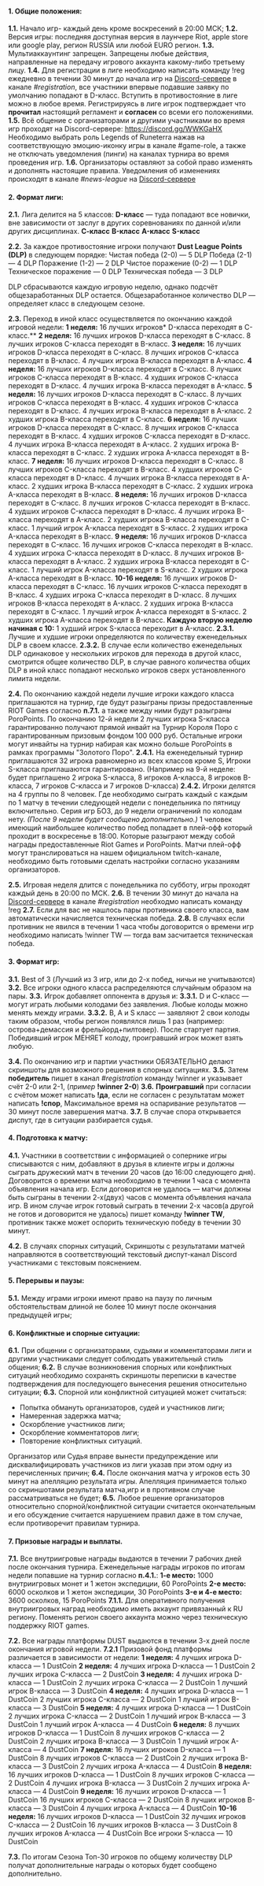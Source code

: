#### 1. Общие положения:
**1.1.** Начало игр- каждый день кроме воскресений в 20:00 МСК;
**1.2.** Версия игры: последняя доступная версия в лаунчере Riot, apple store или google play, регион RUSSIA или любой EURO регион.
**1.3.** Мультиаккаунтинг запрещен. Запрещены любые действия, направленные на передачу игрового аккаунта какому-либо третьему лицу.
**1.4.** Для регистрации в лиге необходимо написать команду !reg ежедневно в течении 30 минут до начала игр на [Discord-сервере](https://discord.gg/WWKGaHX) в канале *#registration*, все участники впервые подавшие заявку по умолчанию попадают в D-класс. Вступить в противостояние в лиге можно в любое время. 
Регистрируясь в лиге игрок подтверждает что __**прочитал**__ настоящий регламент и __**согласен**__ со всеми его положениями.
**1.5.** Всё общение с организаторами и другими участниками во время игр проходят на Discord-сервере: https://discord.gg/WWKGaHX
Необходимо выбрать роль Legends of Runeterra нажав на соответствующую эмоцию-иконку игры в канале #game-role, а также не отключать уведомления (пинги) на каналах турнира во время проведения игр.
**1.6.** Организаторы оставляют за собой право изменять и дополнять настоящие правила. 
Уведомления об изменениях происходят в канале *#news-league* на [Discord-сервере](https://discord.gg/WWKGaHX)

#### 2. Формат лиги:
**2.1.** Лига делится на 5 классов:
**D-класс** — туда попадают все новички, вне зависимости от заслуг в других соревнованиях по данной и/или других дисциплинах.
**С-класс**
**B-класс**
**A-класс**
**S-класс**

**2.2.** За каждое противостояние игроки получают **Dust League Points (DLP)** в следующем порядке:
Чистая победа (2-0) — 5 DLP
Победа (2-1) — 4 DLP
Поражение (1-2) — 2 DLP
Чистое поражение (0-2) — 1 DLP
Техническое поражение — 0 DLP
Техническая победа — 3 DLP

DLP сбрасываются каждую игровую неделю, однако подсчёт общезаработанных DLP остается.
Общезаработанное количество DLP — определяет класс в следующем сезоне.

**2.3.** Переход в иной класс осуществляется по окончанию каждой игровой недели:
**1 неделя:**
16 лучших игроков* D-класса переходят в C-класс.**
**2 неделя:**
16 лучших игроков D-класса переходят в C-класс.
8 лучших игроков C-класса переходят в B-класс.
**3 неделя:**
16 лучших игроков D-класса переходят в C-класс.
8 лучших игроков C-класса переходят в B-класс.
4 лучших игрока B-класса переходят в A-класс.
**4 неделя:**
16 лучших игроков D-класса переходят в C-класс.
8 лучших игроков C-класса переходят в B-класс.
4 худших игроков C-класса переходят в D-класс.
4 лучших игрока B-класса переходят в A-класс.
**5 неделя:**
16 лучших игроков D-класса переходят в C-класс.
8 лучших игроков C-класса переходят в B-класс.
4 худших игроков C-класса переходят в D-класс.
4 лучших игрока B-класса переходят в A-класс.
2 худших игрока B-класса переходят в C-класс.
**6 неделя:**
16 лучших игроков D-класса переходят в C-класс.
8 лучших игроков C-класса переходят в B-класс.
4 худших игроков C-класса переходят в D-класс.
4 лучших игрока B-класса переходят в A-класс.
2 худших игрока B-класса переходят в C-класс.
2 худших игрока A-класса переходят в B-класс.
**7 неделя:**
16 лучших игроков D-класса переходят в C-класс.
8 лучших игроков C-класса переходят в B-класс.
4 худших игроков C-класса переходят в D-класс.
4 лучших игрока B-класса переходят в A-класс.
2 худших игрока B-класса переходят в C-класс.
2 худших игрока A-класса переходят в B-класс.
**8 неделя:**
16 лучших игроков D-класса переходят в C-класс.
8 лучших игроков C-класса переходят в B-класс.
4 худших игроков C-класса переходят в D-класс.
4 лучших игрока B-класса переходят в A-класс.
2 худших игрока B-класса переходят в C-класс.
1 лучший игрок A-класса переходят в S-класс.
2 худших игрока A-класса переходят в B-класс.
**9 неделя:**
16 лучших игроков D-класса переходят в C-класс.
16 лучших игроков C-класса переходят в B-класс.
4 худших игрока C-класса переходят в D-класс.
8 лучших игроков B-класса переходят в A-класс.
2 худших игрока B-класса переходят в C-класс.
1 лучший игрок A-класса переходят в S-класс.
2 худших игрока A-класса переходят в B-класс.
**10-16 неделя:**
16 лучших игроков D-класса переходят в C-класс.
16 лучших игроков C-класса переходят в B-класс.
4 худших игрока C-класса переходят в D-класс.
8 лучших игроков B-класса переходят в A-класс.
2 худших игрока B-класса переходят в C-класс.
1 лучший игрок A-класса переходят в S-класс.
2 худших игрока A-класса переходят в B-класс.
**Каждую вторую неделю начиная с 10:**
1 худший игрок S-класса переходит в A-класс.
**2.3.1.** Лучшие и худшие игроки определяются по количеству еженедельных DLP в своем классе.
**2.3.2.** В случае если количество еженедельных DLP одинаковое у нескольких игроков для перехода в другой класс, смотрится общее количество DLP, в случае равного количества общих DLP в иной класс попадают несколько игроков сверх установленного лимита недели.

**2.4.** По окончанию каждой недели лучшие игроки каждого класса приглашаются на турнир, где будут разыграны призы предоставленные RIOT Games согласно **п.7.1.** а также между ними будут разыграны PoroPoints.
По окончанию 12-й недели 2 лучших игрока S-класса гарантированно получают прямой инвайт на Турнир Короля Поро с гарантированным призовым фондом 100 000 руб.
Остальные игроки могут инвайты на турнир набирая как можно больше PoroPoints в рамках программы "Золотого Поро".
**2.4.1.** На еженедельный турнир приглашаются 32 игрока равномерно из всех классов кроме S, Игроки S-класса приглашаются гарантировано.
(Например на 9-й неделе: будет приглашено 2 игрока S-класса, 8 игроков A-класса, 8 игроков B-класса, 7 игроков C-класса и 7 игроков D-класса)
**2.4.2.** Игроки делятся на 4 группы по 8 человек. Где необходимо сыграть каждый с каждым по 1 матчу в течении следующей недели с понедельника по пятницу включительно. Серия игр БО3, до 9 недели ограничений по колодам нету. *(После 9 недели будет сообщено дополнительно.)*
1 человек имеющий наибольшее количество побед попадает в плей-офф который проходит в воскресенье в 18:00. Которые разыграют между собой награды предоставленные Riot Games и PoroPoints.
Матчи плей-офф могут транслироваться на нашем официальном twitch-канале, необходимо быть готовыми сделать настройки согласно указаниям организаторов.

**2.5.** Игровая неделя длится с понедельника по субботу, игры проходят каждый день в 20:00 по МСК.
**2.6.** В течении 30 минут до начала на [Discord-сервере](https://discord.gg/WWKGaHX) в канале *#registration* необходмо написать команду !reg
**2.7.** Если для вас не нашлось пары противника своего класса, вам автоматически начисляется техническая победа.
**2.8.** В случаях если противник не явился в течении 1 часа чтобы договорится о времени игр необходимо написать !winner TW — тогда вам засчитается техническая победа.

#### 3. Формат игр:
**3.1.** Best of 3 (Лучший из 3 игр, или до 2-х побед, ничьи не учитываются)
**3.2.** Все игроки одного класса распределяются случайным образом на пары.
**3.3.** Игрок добавляет оппонента в друзья и:
**3.3.1.** D и С-класс — могут играть любыми колодами без заявления. Любые колоды можно менять между играми.
**3.3.2.** B, A и S класс — заявляют 2 свои колоды таким образом, чтобы регион появлялся лишь 1 раз (например: острова+демассия и фрельйорд+пилтовер).
После стартует партия. Победивший игрок МЕНЯЕТ колоду, проигравший игрок может взять любую.

**3.4.** По окончанию игр и партии участники ОБЯЗАТЕЛЬНО делают скриншоты для возможного решения в спорных ситуациях.
**3.5.** Затем **победитель** пишет в канал *#registration* команду !winner и указывает счёт 2-0 или 2-1, (*пример* **!winner 2-0**)
**3.6.** **Проигравший** при согласии с счётом может написать **!да**, если не согласен с результатам может написать **!спор**, Максимальное время на оспаривание результатов — 30 минут после завершения матча.
**3.7.** В случае спора открывается диспут, где в ситуации разбирается судья.

#### 4. Подготовка к матчу:
**4.1.** Участники в соответствии с информацией о сопернике игры списываются с ним, добавляют в друзья в клиенте игры и должны сыграть дружеский матч в течении 20 часов (до 16:00 следующего дня).
Договорится о времени матча необходимо в течении 1 часа с момента объявления начала игр. Если договорится не удалось — матчи должны быть сыграны в течении 2-х(двух) часов с момента объявления начала игр. В ином случае игрок готовый сыграть в течении 2-х часов(а другой не готов и договорится не удалось) пишет команду **!winner TW**, противник также может оспорить техническую победу в течении 30 минут.

**4.2.** В случаях спорных ситуаций, Скриншоты с результатами матчей направляются в соответствующий текстовый диспут-канал Discord участниками с текстовым пояснением.

#### 5. Перерывы и паузы:
**5.1.** Между играми игроки имеют право на паузу по личным обстоятельствам длиной не более 10 минут после окончания предыдущей игры;

#### 6. Конфликтные и спорные ситуации:
**6.1.** При общении с организаторами, судьями и комментаторами лиги и другими участниками следует соблюдать уважительный стиль общения;
**6.2.** В случае возникновения спорных или конфликтных ситуаций необходимо сохранять скриншоты переписки в качестве подтверждения для последующего вынесения решения относительно ситуации;
**6.3.** Спорной или конфликтной ситуацией может считаться:
- Попытка обмануть организаторов, судей и участников лиги;
- Намеренная задержка матча;
- Оскорбление участников лиги;
- Оскорбление комментаторов лиги;
- Повторение конфликтных ситуаций.

Организатор или Судья вправе вынести предупреждение или дисквалифицировать участников из лиги указав при этом одну из перечисленных причин;
**6.4.** После окончания матча у игроков есть 30 минут на апелляцию результата игры. Апелляция принимается только со скриншотами результата матча,игр и в противном случае рассматриваться не будет;
**6.5.** Любое решение организаторов относительно спорной/конфликтной ситуации считается окончательным и его обсуждение считается нарушением правил даже в том случае, если противоречит правилам турнира.

#### 7. Призовые награды и выплаты.
**7.1.** Все внутриигровые награды выдаются в течении 7 рабочих дней после окончания турнира.
Еженедельные награды игроков по итогам недели попавшие на турнир согласно **п.4.1.**:
**1-е место:** 1000 внутриигровых монет и 1 жетон экспедиции, 60 PoroPoints
**2-е место:** 6000 осколков и 1 жетон экспедиции, 30 PoroPoints
**3-е и 4-е место:** 3600 осколков, 15 PoroPoints
**7.1.1.** Для оперативного получения внутриигровых наград необходимо иметь аккаунт привязанный к RU региону.
Поменять регион своего аккаунта можно через техническую поддержку RIOT games.

**7.2.** Все награды платформы DUST выдаются в течении 3-х дней после окончания игровой недели.
**7.2.1** Призовой фонд платформы различается в зависимости от недели:
**1 неделя:**
4 лучших игрока D-класса — 1 DustCoin
**2 неделя:**
4 лучших игрока D-класса — 1 DustCoin
2 лучших игрока C-класса — 2 DustCoin
**3 неделя:**
4 лучших игрока D-класса — 1 DustCoin
2 лучших игрока C-класса — 2 DustCoin
1 лучший игрок B-класса — 3 DustCoin
**4 неделя:**
4 лучших игрока D-класса — 1 DustCoin
2 лучших игрока C-класса — 2 DustCoin
1 лучший игрок B-класса — 3 DustCoin
**5 неделя:**
4 лучших игрока D-класса — 1 DustCoin
2 лучших игрока C-класса — 2 DustCoin
1 лучший игрок B-класса — 3 DustCoin
1 лучший игрок A-класса — 4 DustCoin
**6 неделя:**
8 лучших игроков D-класса — 1 DustCoin
8 лучших игроков C-класса — 2 DustCoin
2 лучших игрока B-класса — 3 DustCoin
1 лучший игрок A-класса — 4 DustCoin
**7 неделя:**
16 лучших игроков D-класса — 1 DustCoin
8 лучших игроков C-класса — 2 DustCoin
2 лучших игрока B-класса — 3 DustCoin
2 лучших игрока A-класса — 4 DustCoin
**8 неделя:**
16 лучших игроков D-класса — 1 DustCoin
8 лучших игроков C-класса — 2 DustCoin
4 лучших игрока B-класса — 3 DustCoin
2 лучших игрока A-класса — 4 DustCoin
**9 неделя:**
16 лучших игроков D-класса — 1 DustCoin
16 лучших игроков C-класса — 2 DustCoin
8 лучших игроков B-класса — 3 DustCoin
4 лучших игрока A-класса — 4 DustCoin
**10-16 неделя:**
16 лучших игроков D-класса — 1 DustCoin
32 лучших игроков C-класса — 2 DustCoin
16 лучших игроков B-класса — 3 DustCoin
8 лучших игроков A-класса — 4 DustCoin
Все игроки S-класса — 10 DustCoin

**7.3.** По итогам Сезона Топ-30 игроков по общему количеству DLP получат дополнительные награды о которых будет сообщено дополнительно.